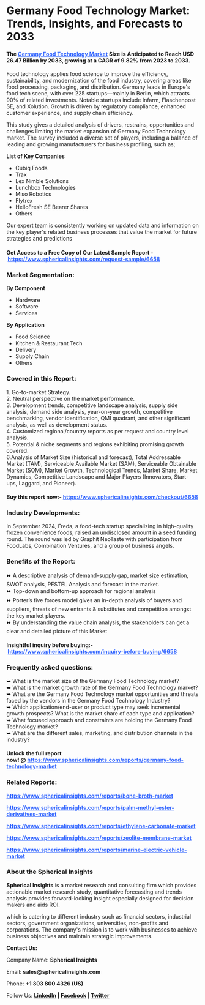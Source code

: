 <h1>Germany Food Technology Market: Trends, Insights, and Forecasts to 2033</h1>
<h4><strong>The&nbsp;<span style="color: #3366ff;"><a style="color: #3366ff;" href="https://www.sphericalinsights.com/reports/germany-food-technology-market" target="_blank" rel="noopener">Germany Food Technology Market</a></span>&nbsp;Size is Anticipated to Reach USD 26.47 Billion by 2033, growing at a CAGR of 9.82% from 2023 to 2033.</strong></h4>
<p>Food technology applies food science to improve the efficiency, sustainability, and modernization of the food industry, covering areas like food processing, packaging, and distribution. Germany leads in Europe's food tech scene, with over 225 startups&mdash;mainly in Berlin, which attracts 90% of related investments. Notable startups include Infarm, Flaschenpost SE, and Xolution. Growth is driven by regulatory compliance, enhanced customer experience, and supply chain efficiency.</p>
<p>This study gives a detailed analysis of drivers, restrains, opportunities and challenges limiting the market expansion of Germany Food Technology market. The survey included a diverse set of players, including a balance of leading and growing manufacturers for business profiling, such as;</p>
<p><strong>List of Key Companies</strong></p>
<ul>
<li>Cubiq Foods</li>
<li>Trax</li>
<li>Lex Nimble Solutions</li>
<li>Lunchbox Technologies</li>
<li>Miso Robotics</li>
<li>Flytrex</li>
<li>HelloFresh SE Bearer Shares</li>
<li>Others</li>
</ul>
<p>Our expert team is consistently working on updated data and information on the key player's related business processes that value the market for future strategies and predictions</p>
<h4><strong>Get Access to a Free Copy of Our Latest Sample Report -&nbsp;<span style="color: #3366ff;"><a style="color: #3366ff;" href="https://www.sphericalinsights.com/request-sample/6658" target="_blank" rel="noopener">https://www.sphericalinsights.com/request-sample/6658</a></span></strong></h4>
<h3><strong>Market Segmentation:</strong></h3>
<p><strong>By Component</strong></p>
<ul>
<li>Hardware</li>
<li>Software</li>
<li>Services</li>
</ul>
<p><strong>By Application</strong></p>
<ul>
<li>Food Science</li>
<li>Kitchen &amp; Restaurant Tech</li>
<li>Delivery</li>
<li>Supply Chain</li>
<li>Others</li>
</ul>
<h3>Covered in this Report:</h3>
<p>1. Go-to-market Strategy.<br />2. Neutral perspective on the market performance.<br />3. Development trends, competitive landscape analysis, supply side analysis, demand side analysis, year-on-year growth, competitive benchmarking, vendor identification, QMI quadrant, and other significant analysis, as well as development status.<br />4. Customized regional/country reports as per request and country level analysis.<br />5. Potential &amp; niche segments and regions exhibiting promising growth covered.<br />6.Analysis of Market Size (historical and forecast), Total Addressable Market (TAM), Serviceable Available Market (SAM), Serviceable Obtainable Market (SOM), Market Growth, Technological Trends, Market Share, Market Dynamics, Competitive Landscape and Major Players (Innovators, Start-ups, Laggard, and Pioneer).</p>
<h4>Buy this report now:-&nbsp;<span style="color: #3366ff;"><a style="color: #3366ff;" href="https://www.sphericalinsights.com/checkout/6658" target="_blank" rel="noopener">https://www.sphericalinsights.com/checkout/6658</a></span></h4>
<h3>Industry Developments:</h3>
<p>In September 2024, Freda, a food-tech startup specializing in high-quality frozen convenience foods, raised an undisclosed amount in a seed funding round. The round was led by Graphit NeoTaste with participation from FoodLabs, Combination Ventures, and a group of business angels.</p>
<h3>Benefits of the Report:</h3>
<p>⏩ A descriptive analysis of demand-supply gap, market size estimation, SWOT analysis, PESTEL Analysis and forecast in the market.<br />⏩ Top-down and bottom-up approach for regional analysis<br />⏩ Porter&rsquo;s five forces model gives an in-depth analysis of buyers and suppliers, threats of new entrants &amp; substitutes and competition amongst the key market players.<br />⏩ By understanding the value chain analysis, the stakeholders can get a clear and detailed picture of this Market</p>
<h4>Insightful inquiry before buying:-&nbsp;<span style="color: #3366ff;"><a style="color: #3366ff;" href="https://www.sphericalinsights.com/inquiry-before-buying/6658" target="_blank" rel="noopener">https://www.sphericalinsights.com/inquiry-before-buying/6658</a></span></h4>
<h3>Frequently asked questions:</h3>
<p>➥ What is the market size of the Germany Food Technology market?<br />➥ What is the market growth rate of the Germany Food Technology market?<br />➥ What are the Germany Food Technology market opportunities and threats faced by the vendors in the Germany Food Technology Industry?<br />➥ Which application/end-user or product type may seek incremental growth prospects? What is the market share of each type and application?<br />➥ What focused approach and constraints are holding the Germany Food Technology market?<br />➥ What are the different sales, marketing, and distribution channels in the industry?</p>
<h4>Unlock the full report now!&nbsp;@&nbsp;<span style="color: #3366ff;"><a style="color: #3366ff;" href="https://www.sphericalinsights.com/reports/germany-food-technology-market" target="_blank" rel="noopener">https://www.sphericalinsights.com/reports/germany-food-technology-market</a></span></h4>
<h3><strong>Related Reports:</strong></h3>
<p><span style="color: #3366ff;"><strong><a style="color: #3366ff;" href="https://www.sphericalinsights.com/reports/bone-broth-market">https://www.sphericalinsights.com/reports/bone-broth-market</a></strong></span></p>
<p><span style="color: #3366ff;"><strong><a style="color: #3366ff;" href="https://www.sphericalinsights.com/reports/palm-methyl-ester-derivatives-market">https://www.sphericalinsights.com/reports/palm-methyl-ester-derivatives-market</a></strong></span></p>
<p><span style="color: #3366ff;"><strong><a style="color: #3366ff;" href="https://www.sphericalinsights.com/reports/ethylene-carbonate-market">https://www.sphericalinsights.com/reports/ethylene-carbonate-market</a></strong></span></p>
<p><span style="color: #3366ff;"><strong><a style="color: #3366ff;" href="https://www.sphericalinsights.com/reports/zeolite-membrane-market">https://www.sphericalinsights.com/reports/zeolite-membrane-market</a></strong></span></p>
<p><span style="color: #3366ff;"><strong><a style="color: #3366ff;" href="https://www.sphericalinsights.com/reports/marine-electric-vehicle-market">https://www.sphericalinsights.com/reports/marine-electric-vehicle-market</a>&nbsp;</strong></span></p>
<h3><strong>About the Spherical Insights</strong></h3>
<p><strong>Spherical Insights</strong>&nbsp;is a market research and consulting firm which provides actionable market research study, quantitative forecasting and trends analysis provides forward-looking insight especially designed for decision makers and aids ROI.</p>
<p>which is catering to different industry such as financial sectors, industrial sectors, government organizations, universities, non-profits and corporations. The company's mission is to work with businesses to achieve business objectives and maintain strategic improvements.</p>
<p><strong>Contact Us:</strong></p>
<p>Company Name:&nbsp;<strong>Spherical Insights</strong></p>
<p>Email:&nbsp;<strong>sales@sphericalinsights.com</strong></p>
<p>Phone:&nbsp;<strong>+1 303 800 4326 (US)</strong></p>
<p>Follow Us:&nbsp;<strong><a href="https://www.linkedin.com/company/spherical-insight/"><u>LinkedIn</u></a>&nbsp;|&nbsp;<a href="https://www.facebook.com/sphericalinsights22"><u>Facebook</u></a>&nbsp;|&nbsp;<a href="https://twitter.com/SInsights_US"><u>Twitter</u></a></strong></p>
